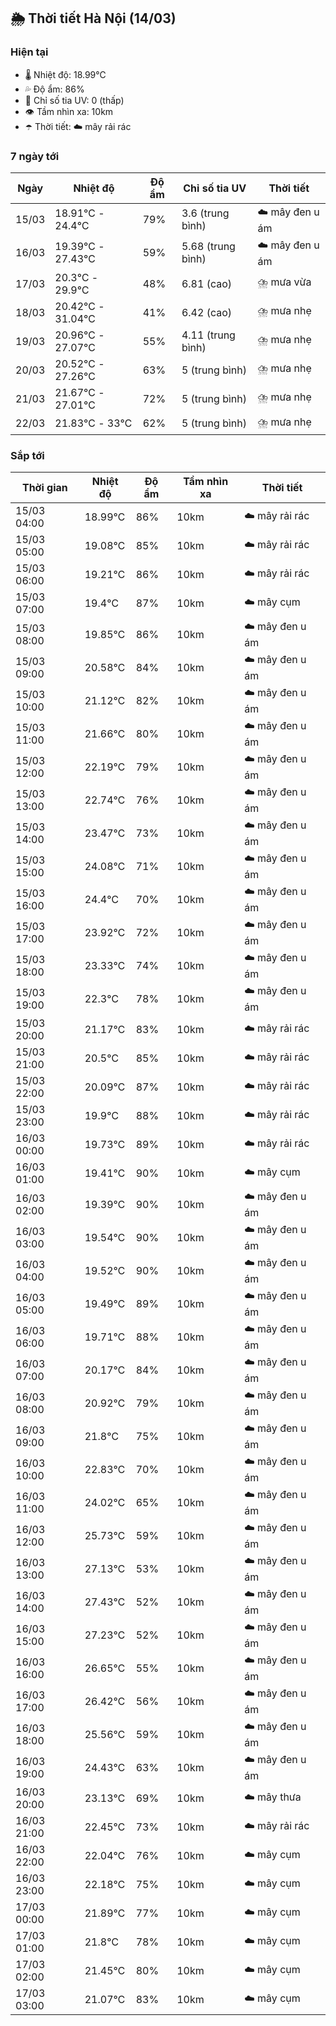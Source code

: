 ## 🌦️ Thời tiết Hà Nội (14/03)

### Hiện tại

- 🌡️ Nhiệt độ: 18.99℃
- 💦 Độ ẩm: 86%
- 🌟 Chỉ số tia UV: 0 (thấp)
- 👁️ Tầm nhìn xa: 10km
- ☂️ Thời tiết: ☁️ mây rải rác

### 7 ngày tới

| Ngày | Nhiệt độ | Độ ẩm | Chỉ số tia UV | Thời tiết |
| --- | --- | --- | --- | --- |
| 15/03 | 18.91℃ - 24.4℃ | 79% | 3.6 (trung bình) | ☁️ mây đen u ám |
| 16/03 | 19.39℃ - 27.43℃ | 59% | 5.68 (trung bình) | ☁️ mây đen u ám |
| 17/03 | 20.3℃ - 29.9℃ | 48% | 6.81 (cao) | ⛈️ mưa vừa |
| 18/03 | 20.42℃ - 31.04℃ | 41% | 6.42 (cao) | ⛈️ mưa nhẹ |
| 19/03 | 20.96℃ - 27.07℃ | 55% | 4.11 (trung bình) | ⛈️ mưa nhẹ |
| 20/03 | 20.52℃ - 27.26℃ | 63% | 5 (trung bình) | ⛈️ mưa nhẹ |
| 21/03 | 21.67℃ - 27.01℃ | 72% | 5 (trung bình) | ⛈️ mưa nhẹ |
| 22/03 | 21.83℃ - 33℃ | 62% | 5 (trung bình) | ⛈️ mưa nhẹ |

### Sắp tới

| Thời gian | Nhiệt độ | Độ ẩm | Tầm nhìn xa | Thời tiết |
| --- | --- | --- | --- | --- |
| 15/03 04:00 | 18.99℃ | 86% | 10km | ☁️ mây rải rác |
| 15/03 05:00 | 19.08℃ | 85% | 10km | ☁️ mây rải rác |
| 15/03 06:00 | 19.21℃ | 86% | 10km | ☁️ mây rải rác |
| 15/03 07:00 | 19.4℃ | 87% | 10km | ☁️ mây cụm |
| 15/03 08:00 | 19.85℃ | 86% | 10km | ☁️ mây đen u ám |
| 15/03 09:00 | 20.58℃ | 84% | 10km | ☁️ mây đen u ám |
| 15/03 10:00 | 21.12℃ | 82% | 10km | ☁️ mây đen u ám |
| 15/03 11:00 | 21.66℃ | 80% | 10km | ☁️ mây đen u ám |
| 15/03 12:00 | 22.19℃ | 79% | 10km | ☁️ mây đen u ám |
| 15/03 13:00 | 22.74℃ | 76% | 10km | ☁️ mây đen u ám |
| 15/03 14:00 | 23.47℃ | 73% | 10km | ☁️ mây đen u ám |
| 15/03 15:00 | 24.08℃ | 71% | 10km | ☁️ mây đen u ám |
| 15/03 16:00 | 24.4℃ | 70% | 10km | ☁️ mây đen u ám |
| 15/03 17:00 | 23.92℃ | 72% | 10km | ☁️ mây đen u ám |
| 15/03 18:00 | 23.33℃ | 74% | 10km | ☁️ mây đen u ám |
| 15/03 19:00 | 22.3℃ | 78% | 10km | ☁️ mây đen u ám |
| 15/03 20:00 | 21.17℃ | 83% | 10km | ☁️ mây rải rác |
| 15/03 21:00 | 20.5℃ | 85% | 10km | ☁️ mây rải rác |
| 15/03 22:00 | 20.09℃ | 87% | 10km | ☁️ mây rải rác |
| 15/03 23:00 | 19.9℃ | 88% | 10km | ☁️ mây rải rác |
| 16/03 00:00 | 19.73℃ | 89% | 10km | ☁️ mây rải rác |
| 16/03 01:00 | 19.41℃ | 90% | 10km | ☁️ mây cụm |
| 16/03 02:00 | 19.39℃ | 90% | 10km | ☁️ mây đen u ám |
| 16/03 03:00 | 19.54℃ | 90% | 10km | ☁️ mây đen u ám |
| 16/03 04:00 | 19.52℃ | 90% | 10km | ☁️ mây đen u ám |
| 16/03 05:00 | 19.49℃ | 89% | 10km | ☁️ mây đen u ám |
| 16/03 06:00 | 19.71℃ | 88% | 10km | ☁️ mây đen u ám |
| 16/03 07:00 | 20.17℃ | 84% | 10km | ☁️ mây đen u ám |
| 16/03 08:00 | 20.92℃ | 79% | 10km | ☁️ mây đen u ám |
| 16/03 09:00 | 21.8℃ | 75% | 10km | ☁️ mây đen u ám |
| 16/03 10:00 | 22.83℃ | 70% | 10km | ☁️ mây đen u ám |
| 16/03 11:00 | 24.02℃ | 65% | 10km | ☁️ mây đen u ám |
| 16/03 12:00 | 25.73℃ | 59% | 10km | ☁️ mây đen u ám |
| 16/03 13:00 | 27.13℃ | 53% | 10km | ☁️ mây đen u ám |
| 16/03 14:00 | 27.43℃ | 52% | 10km | ☁️ mây đen u ám |
| 16/03 15:00 | 27.23℃ | 52% | 10km | ☁️ mây đen u ám |
| 16/03 16:00 | 26.65℃ | 55% | 10km | ☁️ mây đen u ám |
| 16/03 17:00 | 26.42℃ | 56% | 10km | ☁️ mây đen u ám |
| 16/03 18:00 | 25.56℃ | 59% | 10km | ☁️ mây đen u ám |
| 16/03 19:00 | 24.43℃ | 63% | 10km | ☁️ mây đen u ám |
| 16/03 20:00 | 23.13℃ | 69% | 10km | ☁️ mây thưa |
| 16/03 21:00 | 22.45℃ | 73% | 10km | ☁️ mây rải rác |
| 16/03 22:00 | 22.04℃ | 76% | 10km | ☁️ mây cụm |
| 16/03 23:00 | 22.18℃ | 75% | 10km | ☁️ mây cụm |
| 17/03 00:00 | 21.89℃ | 77% | 10km | ☁️ mây cụm |
| 17/03 01:00 | 21.8℃ | 78% | 10km | ☁️ mây cụm |
| 17/03 02:00 | 21.45℃ | 80% | 10km | ☁️ mây cụm |
| 17/03 03:00 | 21.07℃ | 83% | 10km | ☁️ mây cụm |
